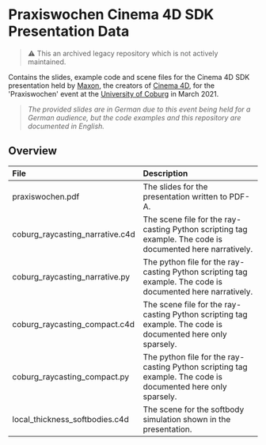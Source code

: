 # Praxiswochen Cinema 4D SDK Presentation Data

> :warning: This an archived legacy repository which is not actively maintained.

 Contains the slides, example code and scene files for the Cinema 4D SDK presentation held by [Maxon](https://www.maxon.net/en/), the creators of [Cinema 4D](https://www.maxon.net/en/cinema-4d), for the 'Praxiswochen' event at the [University of Coburg](https://www.hs-coburg.de/studium/bachelor/technik-informatik/visual-computing.html) in March 2021.
 
> *The provided slides are in German due to this event being held for a German audience, but the code examples and this repository are documented in English.*

## Overview

| File | Description |
| :- | :- |
| praxiswochen.pdf | The slides for the presentation written to PDF-A. |
| coburg_raycasting_narrative.c4d | The scene file for the ray-casting Python scripting tag example. The code is documented here narratively. |
| coburg_raycasting_narrative.py | The python file for the ray-casting Python scripting tag example. The code is documented here narratively. |
| coburg_raycasting_compact.c4d | The scene file for the ray-casting Python scripting tag example. The code is documented here only sparsely. |
| coburg_raycasting_compact.py | The python file for the ray-casting Python scripting tag example. The code is documented here only sparsely. |
| local_thickness_softbodies.c4d | The scene for the softbody simulation shown in the presentation. |
